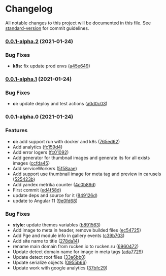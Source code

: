 # Changelog

All notable changes to this project will be documented in this file. See [standard-version](https://github.com/conventional-changelog/standard-version) for commit guidelines.

### [0.0.1-alpha.2](https://github.com/rucken.ru/core/compare/v0.0.1-alpha.1...v0.0.1-alpha.2) (2021-01-24)

### Bug Fixes

-   **k8s:** fix update prod envs ([a45e649](https://github.com/rucken.ru/core/commit/a45e649c5af3fa1dfcfcca6925f2817d363f1da2))

### [0.0.1-alpha.1](https://github.com/rucken.ru/core/compare/v0.0.1-alpha.0...v0.0.1-alpha.1) (2021-01-24)

### Bug Fixes

-   **ci:** update deploy and test actions ([a0d0c03](https://github.com/rucken.ru/core/commit/a0d0c03953b4d9c603b036d68d1898dae3229662))

### 0.0.1-alpha.0 (2021-01-24)

### Features

-   **ci:** add support run with docker and k8s ([765ed62](https://github.com/rucken.ru/core/commit/765ed62711cd8e041878826d1ed72b7d023753bf))
-   Add analytics ([fc159d4](https://github.com/rucken.ru/core/commit/fc159d4548a2ccafaf4f494c43920825983e074b))
-   Add error logers ([fc01092](https://github.com/rucken.ru/core/commit/fc01092f851215e9e8cbc288510f5217d678d54e))
-   Add generator for thumbnail images and generate its for all exists images ([ccfda45](https://github.com/rucken.ru/core/commit/ccfda45c9a80e9bef92854e603081e0b5556d345))
-   Add serviceWorkers ([5f58aae](https://github.com/rucken.ru/core/commit/5f58aae1457c5f1dc5cb6dcdd1fdf785ffca655a))
-   Add support use thumbnail image for meta tag and preview in carusels ([525423b](https://github.com/rucken.ru/core/commit/525423babe1d05124bafd66d567fd84d6a1dc645))
-   Add yandex metrika counter ([4c0b89d](https://github.com/rucken.ru/core/commit/4c0b89d0f9e95b4a8b6aab9aa1f1c00338e90ba9))
-   First commit ([ed4f58d](https://github.com/rucken.ru/core/commit/ed4f58d3ba512a50e62004905cc4c5faf0a16211))
-   update deps and source for it ([849126d](https://github.com/rucken.ru/core/commit/849126d1fa140dd2b88442160c27ebd135a61c0b))
-   update to Angular 11 ([9e0fd68](https://github.com/rucken.ru/core/commit/9e0fd6831814fce3f28d5b90e48b35be29fa6b15))

### Bug Fixes

-   **style:** update themes variables ([b891563](https://github.com/rucken.ru/core/commit/b891563401cb9a0ff76cfce3ab8b9d4b653ced8b))
-   Add image to meta in header, remove builded files ([ec54725](https://github.com/rucken.ru/core/commit/ec54725d220585f4137ebc0deda6ca4d288b08c3))
-   Add Pge and module info in gallery events ([c39b703](https://github.com/rucken.ru/core/commit/c39b703c51e207fa2c8419c191df2c85c3a6ff35))
-   Add site name to title ([278da14](https://github.com/rucken.ru/core/commit/278da14073c9635b9d609403c0bb5b8615677092))
-   rename main domain from rucken.io to rucken.ru ([6960472](https://github.com/rucken.ru/core/commit/696047208e9534b0683286fb2a3192ec745a2740))
-   Update detect domain name for image in meta tags ([ada7729](https://github.com/rucken.ru/core/commit/ada77291d4339b4e2edecd4d4aa3f8c7017a8383))
-   Update detect root files ([33a6bb0](https://github.com/rucken.ru/core/commit/33a6bb0b991dd9afd821580d773e9bade946fd49))
-   Update serialize objects ([0955b66](https://github.com/rucken.ru/core/commit/0955b661961064139f3467e53b55e53c5b11914f))
-   Update work with google analytics ([37bfc29](https://github.com/rucken.ru/core/commit/37bfc29186d4bc50f9c57bd889c546bb664940a5))
